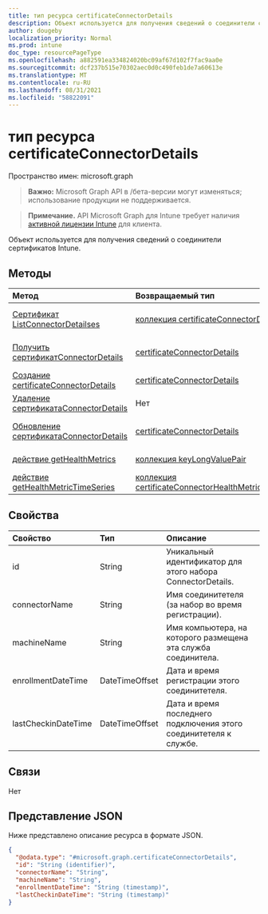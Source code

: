 ```yaml
---
title: тип ресурса certificateConnectorDetails
description: Объект используется для получения сведений о соединители сертификатов Intune.
author: dougeby
localization_priority: Normal
ms.prod: intune
doc_type: resourcePageType
ms.openlocfilehash: a882591ea334824020bc09af67d102f7fac9aa0e
ms.sourcegitcommit: dcf237b515e70302aec0d0c490feb1de7a60613e
ms.translationtype: MT
ms.contentlocale: ru-RU
ms.lasthandoff: 08/31/2021
ms.locfileid: "58822091"
---
```

# <a name="certificateconnectordetails-resource-type"></a>тип ресурса certificateConnectorDetails

Пространство имен: microsoft.graph

> **Важно:** Microsoft Graph API в /бета-версии могут изменяться; использование продукции не поддерживается.

> **Примечание.** API Microsoft Graph для Intune требует наличия [активной лицензии Intune](https://go.microsoft.com/fwlink/?linkid=839381) для клиента.

Объект используется для получения сведений о соединители сертификатов Intune.

## <a name="methods"></a>Методы
|Метод|Возвращаемый тип|Описание|
|:---|:---|:---|
|[Сертификат ListConnectorDetailses](../api/intune-raimportcerts-certificateconnectordetails-list.md)|[коллекция certificateConnectorDetails](../resources/intune-raimportcerts-certificateconnectordetails.md)|Список свойств и связей объектов [certificateConnectorDetails.](../resources/intune-raimportcerts-certificateconnectordetails.md)|
|[Получить сертификатConnectorDetails](../api/intune-raimportcerts-certificateconnectordetails-get.md)|[certificateConnectorDetails](../resources/intune-raimportcerts-certificateconnectordetails.md)|Чтение свойств и связей объекта [certificateConnectorDetails.](../resources/intune-raimportcerts-certificateconnectordetails.md)|
|[Создание certificateConnectorDetails](../api/intune-raimportcerts-certificateconnectordetails-create.md)|[certificateConnectorDetails](../resources/intune-raimportcerts-certificateconnectordetails.md)|Создайте новый [объект certificateConnectorDetails.](../resources/intune-raimportcerts-certificateconnectordetails.md)|
|[Удаление сертификатаConnectorDetails](../api/intune-raimportcerts-certificateconnectordetails-delete.md)|Нет|Удаляет [сертификатConnectorDetails](../resources/intune-raimportcerts-certificateconnectordetails.md).|
|[Обновление сертификатаConnectorDetails](../api/intune-raimportcerts-certificateconnectordetails-update.md)|[certificateConnectorDetails](../resources/intune-raimportcerts-certificateconnectordetails.md)|Обновление свойств объекта [certificateConnectorDetails.](../resources/intune-raimportcerts-certificateconnectordetails.md)|
|[действие getHealthMetrics](../api/intune-raimportcerts-certificateconnectordetails-gethealthmetrics.md)|[коллекция keyLongValuePair](../resources/intune-shared-keylongvaluepair.md)|Пока не задокументировано.|
|[действие getHealthMetricTimeSeries](../api/intune-raimportcerts-certificateconnectordetails-gethealthmetrictimeseries.md)|[коллекция certificateConnectorHealthMetricValue](../resources/intune-raimportcerts-certificateconnectorhealthmetricvalue.md)|Н/Д|

## <a name="properties"></a>Свойства
|Свойство|Тип|Описание|
|:---|:---|:---|
|id|String|Уникальный идентификатор для этого набора ConnectorDetails.|
|connectorName|String|Имя соединитетеля (за набор во время регистрации).|
|machineName|String|Имя компьютера, на которого размещена эта служба соединитела.|
|enrollmentDateTime|DateTimeOffset|Дата и время регистрации этого соединитетеля.|
|lastCheckinDateTime|DateTimeOffset|Дата и время последнего подключения этого соединитетеля к службе.|

## <a name="relationships"></a>Связи
Нет

## <a name="json-representation"></a>Представление JSON
Ниже представлено описание ресурса в формате JSON.
<!-- {
  "blockType": "resource",
  "keyProperty": "id",
  "@odata.type": "microsoft.graph.certificateConnectorDetails"
}
-->
``` json
{
  "@odata.type": "#microsoft.graph.certificateConnectorDetails",
  "id": "String (identifier)",
  "connectorName": "String",
  "machineName": "String",
  "enrollmentDateTime": "String (timestamp)",
  "lastCheckinDateTime": "String (timestamp)"
}
```



